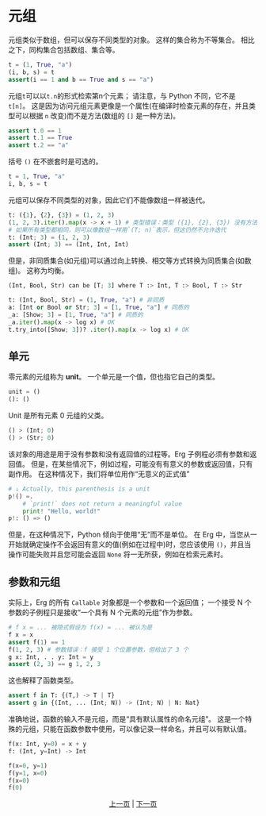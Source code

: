 # 元组

元组类似于数组，但可以保存不同类型的对象。
这样的集合称为不等集合。 相比之下，同构集合包括数组、集合等。

```python
t = (1, True, "a")
(i, b, s) = t
assert(i == 1 and b == True and s == "a")
```

元组`t`可以以`t.n`的形式检索第n个元素； 请注意，与 Python 不同，它不是 `t[n]`。
这是因为访问元组元素更像是一个属性(在编译时检查元素的存在，并且类型可以根据 `n` 改变)而不是方法(数组的 `[]` 是一种方法)。

```python
assert t.0 == 1
assert t.1 == True
assert t.2 == "a"
```

括号 `()` 在不嵌套时是可选的。

```python
t = 1, True, "a"
i, b, s = t
```

元组可以保存不同类型的对象，因此它们不能像数组一样被迭代。

```python
t: ({1}, {2}, {3}) = (1, 2, 3)
(1, 2, 3).iter().map(x -> x + 1) # 类型错误：类型 ({1}, {2}, {3}) 没有方法 `.iter()`
# 如果所有类型都相同，则可以像数组一样用`(T; n)`表示，但这仍然不允许迭代
t: (Int; 3) = (1, 2, 3)
assert (Int; 3) == (Int, Int, Int)
```

但是，非同质集合(如元组)可以通过向上转换、相交等方式转换为同质集合(如数组)。
这称为均衡。

```python
(Int, Bool, Str) can be [T; 3] where T :> Int, T :> Bool, T :> Str
```

```python
t: (Int, Bool, Str) = (1, True, "a") # 非同质
a: [Int or Bool or Str; 3] = [1, True, "a"] # 同质的
_a: [Show; 3] = [1, True, "a"] # 同质的
_a.iter().map(x -> log x) # OK
t.try_into([Show; 3])? .iter().map(x -> log x) # OK
```

## 单元

零元素的元组称为 __unit__。 一个单元是一个值，但也指它自己的类型。

```python
unit = ()
(): ()
```

Unit 是所有元素 0 元组的父类。

```python
() > (Int; 0)
() > (Str; 0)
```

该对象的用途是用于没有参数和没有返回值的过程等。Erg 子例程必须有参数和返回值。 但是，在某些情况下，例如过程，可能没有有意义的参数或返回值，只有副作用。 在这种情况下，我们将单位用作“无意义的正式值”

```python
# ↓ Actually, this parenthesis is a unit
p!() =.
    # `print!` does not return a meaningful value
    print! "Hello, world!"
p!: () => ()
```

但是，在这种情况下，Python 倾向于使用“无”而不是单位。
在 Erg 中，当您从一开始就确定操作不会返回有意义的值(例如在过程中)时，您应该使用 `()`，并且当操作可能失败并且您可能会返回 `None` 将一无所获，例如在检索元素时。

## 参数和元组

实际上，Erg 的所有 `Callable` 对象都是一个参数和一个返回值； 一个接受 N 个参数的子例程只是接收“一个具有 N 个元素的元组”作为参数。

```python
# f x = ... 被隐式假设为 f(x) = ... 被认为是
f x = x
assert f(1) == 1
f(1, 2, 3) # 参数错误：f 接受 1 个位置参数，但给出了 3 个
g x: Int, . . y: Int = y
assert (2, 3) == g 1, 2, 3
```

这也解释了函数类型。

```python
assert f in T: {(T,) -> T | T}
assert g in {(Int, ... (Int; N)) -> (Int; N) | N: Nat}
```

准确地说，函数的输入不是元组，而是“具有默认属性的命名元组”。 这是一个特殊的元组，只能在函数参数中使用，可以像记录一样命名，并且可以有默认值。

```python
f(x: Int, y=0) = x + y
f: (Int, y=Int) -> Int

f(x=0, y=1)
f(y=1, x=0)
f(x=0)
f(0)
```

<p align='center'>
    <a href='./10_array.md'>上一页</a> | <a href='./12_dict.md'>下一页</a>
</p>
